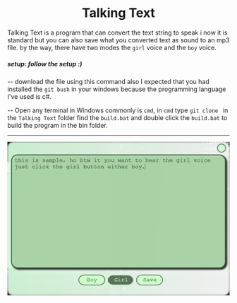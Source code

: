 <h1 align="center">Talking Text</h1>

Talking Text is a program that can convert the text string to speak i now it is standard but you can also save what you converted text as sound to an mp3 file. by the way, there have two modes the `girl` voice and the `boy` voice.  



##### setup: follow the setup :)

-- download the file using this command also I expected that you had installed the `git bush` in your windows because the programming language I've used is c#. 

-- Open any terminal in Windows commonly is `cmd`, in `cmd` type `git clone ` in the `Talking Text` folder find the  `build.bat` and double click the `build.bat` to build the program in the bin folder.



------

<img src="screenshot.png" />







